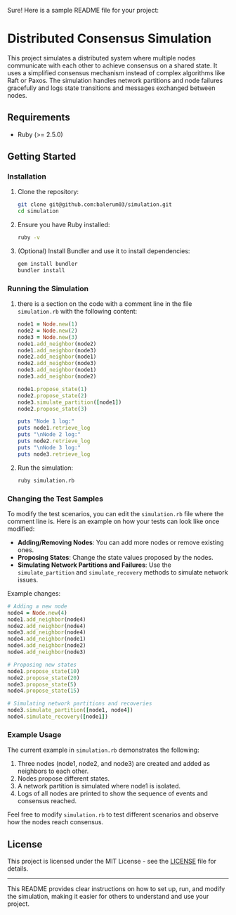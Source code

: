 Sure! Here is a sample README file for your project:

# Distributed Consensus Simulation

This project simulates a distributed system where multiple nodes communicate with each other to achieve consensus on a shared state. It uses a simplified consensus mechanism instead of complex algorithms like Raft or Paxos. The simulation handles network partitions and node failures gracefully and logs state transitions and messages exchanged between nodes.

## Requirements

- Ruby (>= 2.5.0)

## Getting Started

### Installation

1. Clone the repository:
   ```sh
   git clone git@github.com:balerum03/simulation.git
   cd simulation
   ```

2. Ensure you have Ruby installed:
   ```sh
   ruby -v
   ```

3. (Optional) Install Bundler and use it to install dependencies:
   ```sh
   gem install bundler
   bundler install
   ```

### Running the Simulation

1. there is a section on the code with a comment line in the file `simulation.rb` with the following content:

   ```ruby
   node1 = Node.new(1)
   node2 = Node.new(2)
   node3 = Node.new(3)
   node1.add_neighbor(node2)
   node1.add_neighbor(node3)
   node2.add_neighbor(node1)
   node2.add_neighbor(node3)
   node3.add_neighbor(node1)
   node3.add_neighbor(node2)

   node1.propose_state(1)
   node2.propose_state(2)
   node3.simulate_partition([node1])
   node2.propose_state(3)

   puts "Node 1 log:"
   puts node1.retrieve_log
   puts "\nNode 2 log:"
   puts node2.retrieve_log
   puts "\nNode 3 log:"
   puts node3.retrieve_log
   ```

2. Run the simulation:
   ```sh
   ruby simulation.rb
   ```

### Changing the Test Samples

To modify the test scenarios, you can edit the `simulation.rb` file where the comment line is. Here is an example on how your tests can look like once modified:

- **Adding/Removing Nodes**: You can add more nodes or remove existing ones.
- **Proposing States**: Change the state values proposed by the nodes.
- **Simulating Network Partitions and Failures**: Use the `simulate_partition` and `simulate_recovery` methods to simulate network issues.

Example changes:
```ruby
# Adding a new node
node4 = Node.new(4)
node1.add_neighbor(node4)
node2.add_neighbor(node4)
node3.add_neighbor(node4)
node4.add_neighbor(node1)
node4.add_neighbor(node2)
node4.add_neighbor(node3)

# Proposing new states
node1.propose_state(10)
node2.propose_state(20)
node3.propose_state(5)
node4.propose_state(15)

# Simulating network partitions and recoveries
node3.simulate_partition([node1, node4])
node4.simulate_recovery([node1])
```

### Example Usage

The current example in `simulation.rb` demonstrates the following:

1. Three nodes (node1, node2, and node3) are created and added as neighbors to each other.
2. Nodes propose different states.
3. A network partition is simulated where node1 is isolated.
4. Logs of all nodes are printed to show the sequence of events and consensus reached.

Feel free to modify `simulation.rb` to test different scenarios and observe how the nodes reach consensus.

## License

This project is licensed under the MIT License - see the [LICENSE](LICENSE) file for details.

---

This README provides clear instructions on how to set up, run, and modify the simulation, making it easier for others to understand and use your project.
